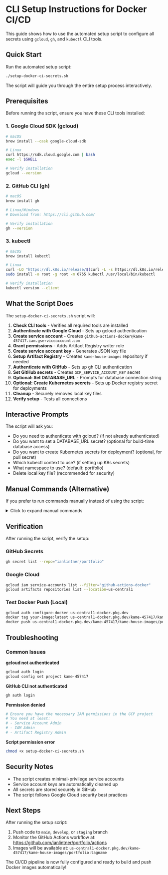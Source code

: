 # CLI Setup Instructions for Docker CI/CD

This guide shows how to use the automated setup script to configure all secrets using `gcloud`, `gh`, and `kubectl` CLI tools.

## Quick Start

Run the automated setup script:

```bash
./setup-docker-ci-secrets.sh
```

The script will guide you through the entire setup process interactively.

## Prerequisites

Before running the script, ensure you have these CLI tools installed:

### 1. Google Cloud SDK (gcloud)
```bash
# macOS
brew install --cask google-cloud-sdk

# Linux
curl https://sdk.cloud.google.com | bash
exec -l $SHELL

# Verify installation
gcloud --version
```

### 2. GitHub CLI (gh)
```bash
# macOS
brew install gh

# Linux/Windows
# Download from: https://cli.github.com/

# Verify installation
gh --version
```

### 3. kubectl
```bash
# macOS
brew install kubectl

# Linux
curl -LO "https://dl.k8s.io/release/$(curl -L -s https://dl.k8s.io/release/stable.txt)/bin/linux/amd64/kubectl"
sudo install -o root -g root -m 0755 kubectl /usr/local/bin/kubectl

# Verify installation
kubectl version --client
```

## What the Script Does

The `setup-docker-ci-secrets.sh` script will:

1. **Check CLI tools** - Verifies all required tools are installed
2. **Authenticate with Google Cloud** - Sets up gcloud authentication
3. **Create service account** - Creates `github-actions-docker@kame-457417.iam.gserviceaccount.com`
4. **Grant permissions** - Adds Artifact Registry writer role
5. **Create service account key** - Generates JSON key file
6. **Setup Artifact Registry** - Creates `kame-house-images` repository if needed
7. **Authenticate with GitHub** - Sets up gh CLI authentication
8. **Set GitHub secrets** - Creates `GCP_SERVICE_ACCOUNT_KEY` secret
9. **Optional: Set DATABASE_URL** - Prompts for database connection string
10. **Optional: Create Kubernetes secrets** - Sets up Docker registry secret for deployments
11. **Cleanup** - Securely removes local key files
12. **Verify setup** - Tests all connections

## Interactive Prompts

The script will ask you:

- Do you need to authenticate with gcloud? (if not already authenticated)
- Do you want to set a DATABASE_URL secret? (optional for build-time database access)
- Do you want to create Kubernetes secrets for deployment? (optional, for pull secret)
- Which kubectl context to use? (if setting up K8s secrets)
- What namespace to use? (default: portfolio)
- Delete local key file? (recommended for security)

## Manual Commands (Alternative)

If you prefer to run commands manually instead of using the script:

<details>
<summary>Click to expand manual commands</summary>

### 1. Create Service Account
```bash
gcloud iam service-accounts create github-actions-docker \
  --display-name="GitHub Actions Docker CI" \
  --description="Service account for GitHub Actions to push Docker images"
```

### 2. Grant Permissions
```bash
gcloud projects add-iam-policy-binding kame-457417 \
  --member="serviceAccount:github-actions-docker@kame-457417.iam.gserviceaccount.com" \
  --role="roles/artifactregistry.writer"
```

### 3. Create Key
```bash
gcloud iam service-accounts keys create github-actions-key.json \
  --iam-account=github-actions-docker@kame-457417.iam.gserviceaccount.com
```

### 4. Set GitHub Secret
```bash
cat github-actions-key.json | gh secret set GCP_SERVICE_ACCOUNT_KEY \
  --repo="ianlintner/portfolio"
```

### 5. Clean Up
```bash
rm github-actions-key.json
```

</details>

## Verification

After running the script, verify the setup:

### GitHub Secrets
```bash
gh secret list --repo="ianlintner/portfolio"
```

### Google Cloud
```bash
gcloud iam service-accounts list --filter="github-actions-docker"
gcloud artifacts repositories list --location=us-central1
```

### Test Docker Push (Local)
```bash
gcloud auth configure-docker us-central1-docker.pkg.dev
docker tag your-image:latest us-central1-docker.pkg.dev/kame-457417/kame-house-images/portfolio:test
docker push us-central1-docker.pkg.dev/kame-457417/kame-house-images/portfolio:test
```

## Troubleshooting

### Common Issues

**gcloud not authenticated**
```bash
gcloud auth login
gcloud config set project kame-457417
```

**GitHub CLI not authenticated**
```bash
gh auth login
```

**Permission denied**
```bash
# Ensure you have the necessary IAM permissions in the GCP project
# You need at least:
# - Service Account Admin
# - IAM Admin
# - Artifact Registry Admin
```

**Script permission error**
```bash
chmod +x setup-docker-ci-secrets.sh
```

## Security Notes

- The script creates minimal-privilege service accounts
- Service account keys are automatically cleaned up
- All secrets are stored securely in GitHub
- The script follows Google Cloud security best practices

## Next Steps

After running the setup script:

1. Push code to `main`, `develop`, or `staging` branch
2. Monitor the GitHub Actions workflow at: https://github.com/ianlintner/portfolio/actions
3. Images will be available at: `us-central1-docker.pkg.dev/kame-457417/kame-house-images/portfolio:tagname`

The CI/CD pipeline is now fully configured and ready to build and push Docker images automatically!

